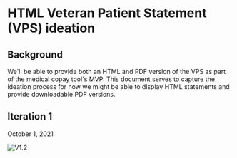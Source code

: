 # HTML Veteran Patient Statement (VPS) ideation

## Background 

We'll be able to provide both an HTML and PDF version of the VPS as part of the medical copay tool's MVP. This document serves to capture the ideation process for how we might be able to display HTML statements and provide downloadable PDF versions. 

## Iteration 1

October 1, 2021

![V1.2](https://github.com/department-of-veterans-affairs/va.gov-team/blob/master/products/Debt%20Resolution/Medical_Copays/design/HTML%20statement%20flows.png)
